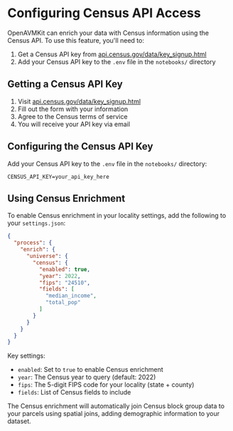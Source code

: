 # Configuring Census API Access

OpenAVMKit can enrich your data with Census information using the Census API. To use this feature, you'll need to:

1. Get a Census API key from [api.census.gov/data/key_signup.html](https://api.census.gov/data/key_signup.html)
2. Add your Census API key to the `.env` file in the `notebooks/` directory

## Getting a Census API Key

1. Visit [api.census.gov/data/key_signup.html](https://api.census.gov/data/key_signup.html)
2. Fill out the form with your information
3. Agree to the Census terms of service
4. You will receive your API key via email

## Configuring the Census API Key

Add your Census API key to the `.env` file in the `notebooks/` directory:

```
CENSUS_API_KEY=your_api_key_here
```

## Using Census Enrichment

To enable Census enrichment in your locality settings, add the following to your `settings.json`:

```json
{
  "process": {
    "enrich": {
      "universe": {
        "census": {
          "enabled": true,
          "year": 2022,
          "fips": "24510",
          "fields": [
            "median_income",
            "total_pop"
          ]
        }
      }
    }
  }
}
```

Key settings:

- `enabled`: Set to `true` to enable Census enrichment  
- `year`: The Census year to query (default: 2022)  
- `fips`: The 5-digit FIPS code for your locality (state + county)  
- `fields`: List of Census fields to include  

The Census enrichment will automatically join Census block group data to your parcels using spatial joins, adding demographic information to your dataset.